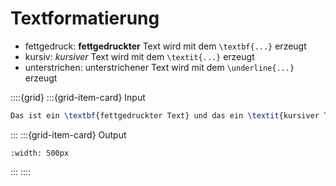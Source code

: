 # Textformatierung

- fettgedruck: **fettgedruckter** Text wird mit dem `\textbf{...}` erzeugt
- kursiv: _kursiver_ Text wird mit dem `\textit{...}` erzeugt
- unterstrichen: unterstrichener Text wird mit dem `\underline{...}` erzeugt

::::{grid}
:::{grid-item-card} Input

```latex
Das ist ein \textbf{fettgedruckter Text} und das ein \textit{kursiver Text} und dieser \underline{Text ist unterstrichen}
```

:::
:::{grid-item-card} Output

```{image} Einfuehrung/Textformatierung.png
:width: 500px

```

:::
::::

